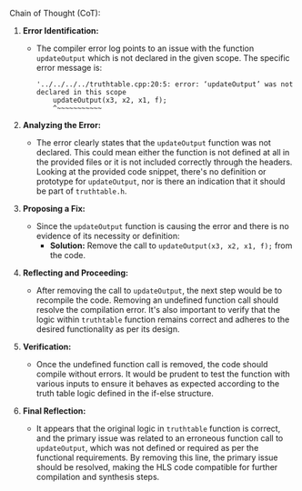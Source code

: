 Chain of Thought (CoT):

1. **Error Identification:**
   - The compiler error log points to an issue with the function `updateOutput` which is not declared in the given scope. The specific error message is:
     ```
     '../../../../truthtable.cpp:20:5: error: ‘updateOutput’ was not declared in this scope
         updateOutput(x3, x2, x1, f);
         ^~~~~~~~~~~~
     ```

2. **Analyzing the Error:**
   - The error clearly states that the `updateOutput` function was not declared. This could mean either the function is not defined at all in the provided files or it is not included correctly through the headers. Looking at the provided code snippet, there's no definition or prototype for `updateOutput`, nor is there an indication that it should be part of `truthtable.h`.

3. **Proposing a Fix:**
   - Since the `updateOutput` function is causing the error and there is no evidence of its necessity or definition:
     - **Solution:** Remove the call to `updateOutput(x3, x2, x1, f);` from the code.

4. **Reflecting and Proceeding:**
   - After removing the call to `updateOutput`, the next step would be to recompile the code. Removing an undefined function call should resolve the compilation error. It's also important to verify that the logic within `truthtable` function remains correct and adheres to the desired functionality as per its design.

5. **Verification:**
   - Once the undefined function call is removed, the code should compile without errors. It would be prudent to test the function with various inputs to ensure it behaves as expected according to the truth table logic defined in the if-else structure.

6. **Final Reflection:**
   - It appears that the original logic in `truthtable` function is correct, and the primary issue was related to an erroneous function call to `updateOutput`, which was not defined or required as per the functional requirements. By removing this line, the primary issue should be resolved, making the HLS code compatible for further compilation and synthesis steps.